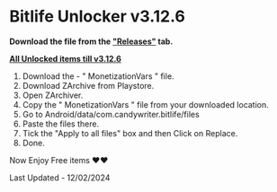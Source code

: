 # Bitlife Unlocker v3.12.6

**Download the file from the ["Releases"](https://github.com/zeropse/bitlife-unlocker/releases/tag/3.12.6) tab.**

**<ins>All Unlocked items till v3.12.6</ins>**

1. Download the - " MonetizationVars " file.
2. Download ZArchive from Playstore.
3. Open ZArchiver.
4. Copy the " MonetizationVars " file from your downloaded location.
5. Go to Android/data/com.candywriter.bitlife/files
6. Paste the files there.
7. Tick the "Apply to all files" box and then Click on Replace.
8. Done.

Now Enjoy Free items ❤️❤️


Last Updated - 12/02/2024